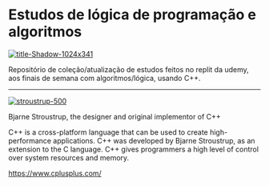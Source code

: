 
# Estudos de lógica de programação e algoritmos

<a href="https://ibb.co/cT4vgHP"><img src="https://i.ibb.co/881BKpJ/title-Shadow-1024x341.png" alt="title-Shadow-1024x341" border="0"></a>

Repositório de coleção/atualização de estudos feitos no replit da udemy, aos finais de semana com algoritmos/lógica, usando C++.

_ _ _ _ _ _ _ _ _ _

<a href="https://imgbb.com/"><img src="https://i.ibb.co/GH1G51W/stroustrup-500.png" alt="stroustrup-500" border="0"></a>

Bjarne Stroustrup, the designer and original implementor of C++

C++ is a cross-platform language that can be used to create high-performance applications. C++ was developed by Bjarne Stroustrup, as an extension to the C language. C++ gives programmers a high level of control over system resources and memory.

https://www.cplusplus.com/



